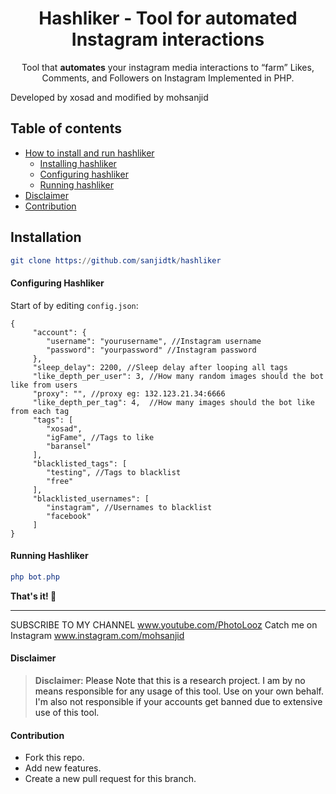 <p align="center">
  <h1 align="center"> Hashliker - Tool for automated Instagram interactions </h1>
  <p align="center">Tool that <b>automates</b> your instagram media interactions to “farm” Likes, Comments, and Followers on Instagram Implemented in PHP.<p>
</p>
<p>Developed by xosad and modified by mohsanjid </p>

## Table of contents
- [How to install and run hashliker](#installation)
  * [Installing hashliker](#installation)
  * [Configuring hashliker](#configuring-igFame)
  * [Running hashliker](#running-igFame)
- [Disclaimer](#disclaimer)
- [Contribution](#contribution)


## **Installation**
```elm
git clone https://github.com/sanjidtk/hashliker
```

#### Configuring Hashliker

Start of by editing `config.json`:

```
{
     "account": {
     	"username": "yourusername", //Instagram username
     	"password": "yourpassword" //Instagram password
     },
     "sleep_delay": 2200, //Sleep delay after looping all tags
     "like_depth_per_user": 3, //How many random images should the bot like from users
     "proxy": "", //proxy eg: 132.123.21.34:6666
     "like_depth_per_tag": 4,  //How many images should the bot like from each tag
     "tags": [
     	"xosad",
     	"igFame", //Tags to like
     	"baransel"
     ],
     "blacklisted_tags": [
     	"testing", //Tags to blacklist
     	"free"
     ],
     "blacklisted_usernames": [
     	"instagram", //Usernames to blacklist
     	"facebook"
     ]
}
```


#### Running Hashliker

```elm
php bot.php
```

**That's it! 🚀**

---
SUBSCRIBE TO MY CHANNEL www.youtube.com/PhotoLooz
Catch me on Instagram www.instagram.com/mohsanjid

#### Disclaimer

> **Disclaimer**<a name="disclaimer" />: Please Note that this is a research project. I am by no means responsible for any usage of this tool. Use on your own behalf. I'm also not responsible if your accounts get banned due to extensive use of this tool.


#### Contribution
- Fork this repo.
- Add new features.
- Create a new pull request for this branch.
